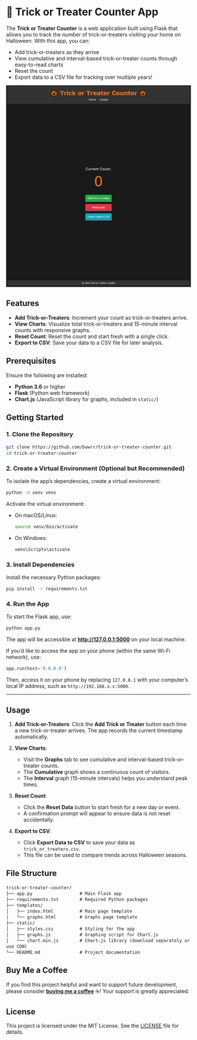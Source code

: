 # 🎃 Trick or Treater Counter App

The **Trick or Treater Counter** is a web application built using Flask that allows you to track the number of trick-or-treaters visiting your home on Halloween. With this app, you can:
- Add trick-or-treaters as they arrive
- View cumulative and interval-based trick-or-treater counts through easy-to-read charts
- Reset the count
- Export data to a CSV file for tracking over multiple years!

![Trick or Treater Counter Screenshot](screenshot.png)

## Features

- **Add Trick-or-Treaters**: Increment your count as trick-or-treaters arrive.
- **View Charts**: Visualize total trick-or-treaters and 15-minute interval counts with responsive graphs.
- **Reset Count**: Reset the count and start fresh with a single click.
- **Export to CSV**: Save your data to a CSV file for later analysis.

## Prerequisites

Ensure the following are installed:
- **Python 3.6** or higher
- **Flask** (Python web framework)
- **Chart.js** (JavaScript library for graphs, included in `static/`)

## Getting Started

### 1. Clone the Repository

```bash
git clone https://github.com/bawrr/trick-or-treater-counter.git
cd trick-or-treater-counter
```

### 2. Create a Virtual Environment (Optional but Recommended)

To isolate the app’s dependencies, create a virtual environment:

```bash
python -m venv venv
```

Activate the virtual environment:

- On macOS/Linux:
  ```bash
  source venv/bin/activate
  ```
- On Windows:
  ```bash
  venv\Scripts\activate
  ```

### 3. Install Dependencies

Install the necessary Python packages:

```bash
pip install -r requirements.txt
```

### 4. Run the App

To start the Flask app, use:

```bash
python app.py
```

The app will be accessible at **http://127.0.0.1:5000** on your local machine.

If you’d like to access the app on your phone (within the same Wi-Fi network), use:
```python
app.run(host='0.0.0.0')
```

Then, access it on your phone by replacing `127.0.0.1` with your computer’s local IP address, such as `http://192.168.x.x:5000`.

---

## Usage

1. **Add Trick-or-Treaters**: Click the **Add Trick or Treater** button each time a new trick-or-treater arrives. The app records the current timestamp automatically.
  
2. **View Charts**:
   - Visit the **Graphs** tab to see cumulative and interval-based trick-or-treater counts.
   - The **Cumulative** graph shows a continuous count of visitors.
   - The **Interval** graph (15-minute intervals) helps you understand peak times.

3. **Reset Count**:
   - Click the **Reset Data** button to start fresh for a new day or event.
   - A confirmation prompt will appear to ensure data is not reset accidentally.

4. **Export to CSV**:
   - Click **Export Data to CSV** to save your data as `trick_or_treaters.csv`.
   - This file can be used to compare trends across Halloween seasons.

## File Structure

```
trick-or-treater-counter/
├── app.py                  # Main Flask app
├── requirements.txt        # Required Python packages
├── templates/
│   ├── index.html          # Main page template
│   └── graphs.html         # Graphs page template
├── static/
│   ├── styles.css          # Styling for the app
│   ├── graphs.js           # Graphing script for Chart.js
│   └── chart.min.js        # Chart.js library (download separately or use CDN)
└── README.md               # Project documentation
```

## Buy Me a Coffee

If you find this project helpful and want to support future development, please consider [**buying me a coffee**](https://buymeacoffee.com/benralph) ☕! Your support is greatly appreciated.

## License

This project is licensed under the MIT License. See the [LICENSE](LICENSE) file for details.
